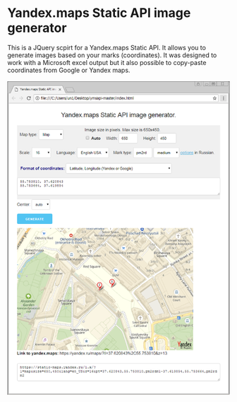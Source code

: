 # Yandex.maps Static API image generator
This is a JQuery scpirt for a Yandex.maps Static API. It allows you to generate images based on your marks (coordinates).
It was designed to work with a Microsoft excel output but it also possible to copy-paste coordinates from Google or Yandex maps.</br></br>
![preview](preview.png)
